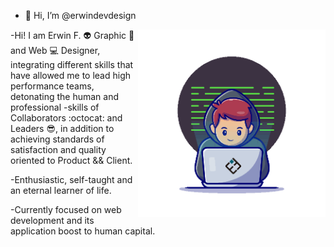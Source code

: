 - 👋 Hi, I’m @erwindevdesign

<img align='right' src="https://github.com/erwindevdesign/erwindevdesign/blob/185f1ae16e09687859b573da985859083265774c/devuser-0.gif" alt="DevUser" width="300" />

-Hi! I am Erwin F. :alien: Graphic :art: and Web :computer: Designer, integrating different skills that have allowed me to lead high performance teams, detonating the human and professional -skills of Collaborators :octocat: and Leaders :sunglasses:, in addition to achieving standards of satisfaction and quality oriented to Product && Client.

-Enthusiastic, self-taught and an eternal learner of life.

-Currently focused on web development and its application boost to human capital.

